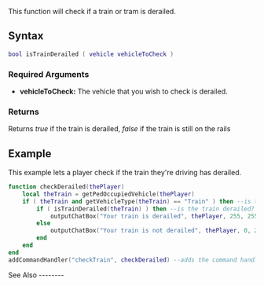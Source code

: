 This function will check if a train or tram is derailed.

Syntax
------

``` lua
bool isTrainDerailed ( vehicle vehicleToCheck )              
```

### Required Arguments

-   **vehicleToCheck:** The vehicle that you wish to check is derailed.

### Returns

Returns *true* if the train is derailed, *false* if the train is still on the rails

Example
-------

<section name="Example" class="server" show="true">
This example lets a player check if the train they're driving has derailed.

``` lua
function checkDerailed(thePlayer)
    local theTrain = getPedOccupiedVehicle(thePlayer)
    if ( theTrain and getVehicleType(theTrain) == "Train" ) then --is the player in a vehicle and is it a train?
        if ( isTrainDerailed(theTrain) ) then --is the train derailed?
            outputChatBox("Your train is derailed", thePlayer, 255, 255, 0) --outputs a message
        else
            outputChatBox("Your train is not derailed", thePlayer, 0, 255, 0) --outputs a message
        end
    end
end
addCommandHandler("checkTrain", checkDerailed) --adds the command handler
```

</section>
See Also
--------
